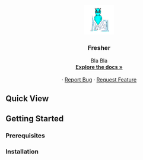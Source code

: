 
<!-- PROJECT LOGO -->
<br />
<div align="center">
  <a href="https://github.com/rafeuddaraj/Fresher">
    <img src="./altrazen.png" alt="Logo" width="80" height="80">
  </a>

<h3 align="center">Fresher</h3>

  <p align="center">
    Bla Bla
    <br />
    <a href="https://github.com/rafeuddaraj/Fresher"><strong>Explore the docs »</strong></a>
    <br />
    <br />
    <!-- <a href="https://vidiquiz.altrazen.com/">View Demo</a> -->
    ·
    <a href="https://github.com/rafeuddaraj/Fresher/issues">Report Bug</a>
    ·
    <a href="https://github.com/rafeuddaraj/Fresher/issues">Request Feature</a>
  </p>
</div>

<!-- TABLE OF CONTENTS -->

<!-- ABOUT THE PROJECT -->

## Quick View

  


## Getting Started



### Prerequisites



### Installation

